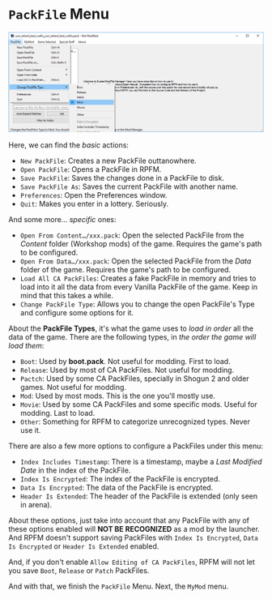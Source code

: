 # `PackFile` Menu

![Menuses...](./images/image6.png)

Here, we can find the *basic* actions: 
- `New PackFile`: Creates a new PackFile outtanowhere.
- `Open PackFile`: Opens a PackFile in RPFM.
- `Save PackFile`: Saves the changes done in a PackFile to disk.
- `Save PackFile As`: Saves the current PackFile with another name.
- `Preferences`: Open the Preferences window.
- `Quit`: Makes you enter in a lottery. Seriously.

And some more... *specific* ones:
- `Open From Content…/xxx.pack`: Open the selected PackFile from the *Content* folder (Workshop mods) of the game. Requires the game's path to be configured.
- `Open From Data…/xxx.pack`: Open the selected PackFile from the *Data* folder of the game. Requires the game's path to be configured.
- `Load All CA PackFiles`: Creates a fake PackFile in memory and tries to load into it all the data from every Vanilla PackFile of the game. Keep in mind that this takes a while.
- `Change PackFile Type`: Allows you to change the open PackFile's Type and configure some options for it.

About the **PackFile Types**, it's what the game uses to *load in order* all the data of the game. There are the following types, in *the order the game will load them*:
- `Boot`: Used by **boot.pack**. Not useful for modding. First to load.
- `Release`: Used by most of CA PackFiles. Not useful for modding.
- `Pactch`: Used by some CA PackFiles, specially in Shogun 2 and older games. Not useful for modding.
- `Mod`: Used by most mods. This is the one you'll mostly use.
- `Movie`: Used by some CA PackFiles and some specific mods. Useful for modding. Last to load.
- `Other`: Something for RPFM to categorize unrecognized types. Never use it.

There are also a few more options to configure a PackFiles under this menu:
- `Index Includes Timestamp`: There is a timestamp, maybe a *Last Modified Date* in the index of the PackFile.
- `Index Is Encrypted`: The index of the PackFile is encrypted.
- `Data Is Encrypted`: The data of the PackFile is encrypted.
- `Header Is Extended`: The header of the PackFile is extended (only seen in arena).

About these options, just take into account that any PackFile with any of these options enabled will **NOT BE RECOGNIZED** as a mod by the launcher. And RPFM doesn't support saving PackFiles with `Index Is Encrypted`, `Data Is Encrypted` or `Header Is Extended` enabled.

And, if you don't enable `Allow Editing of CA PackFiles`, RPFM will not let you save `Boot`, `Release` or `Patch` PackFiles. 

And with that, we finish the `PackFile` Menu. Next, the `MyMod` menu.
